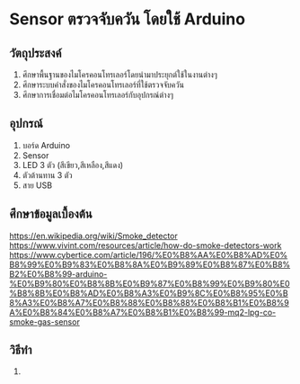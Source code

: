 # Sensor ตรวจจับควัน โดยใช้ Arduino
## วัตถุประสงค์
1. ศึกษาพื้นฐานของไมโครคอนโทรเลอร์โดยนำมาประยุกต์ใช้ในงานต่างๆ
2. ศึกษาระบบคำสั่งของไมโครคอนโทรเลอร์ที่ใช้ตรวจจับควัน
3. ศึกษาการเชื่อมต่อไมโครคอนโทรเลอร์กับอุปกรณ์ต่างๆ
## อุปกรณ์
1. บอร์ด Arduino 
2. Sensor 
3. LED 3 ตัว (สีเขียว,สีเหลือง,สีแดง)
4. ตัวต้านทาน 3 ตัว
5. สาย USB
## ศึกษาข้อมูลเบื้องต้น
https://en.wikipedia.org/wiki/Smoke_detector
https://www.vivint.com/resources/article/how-do-smoke-detectors-work
https://www.cybertice.com/article/196/%E0%B8%AA%E0%B8%AD%E0%B8%99%E0%B9%83%E0%B8%8A%E0%B9%89%E0%B8%87%E0%B8%B2%E0%B8%99-arduino-%E0%B9%80%E0%B8%8B%E0%B9%87%E0%B8%99%E0%B9%80%E0%B8%8B%E0%B8%AD%E0%B8%A3%E0%B9%8C%E0%B8%95%E0%B8%A3%E0%B8%A7%E0%B8%88%E0%B8%88%E0%B8%B1%E0%B8%9A%E0%B8%84%E0%B8%A7%E0%B8%B1%E0%B8%99-mq2-lpg-co-smoke-gas-sensor
## วิธีทำ 
1. 
